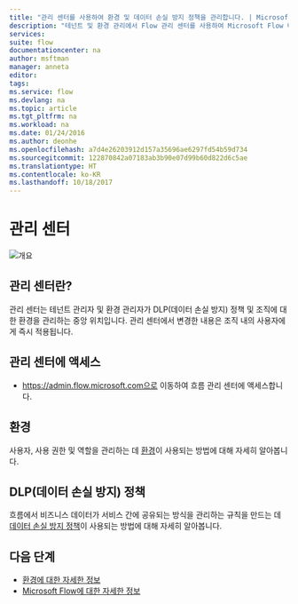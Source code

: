 ```yaml
---
title: "관리 센터를 사용하여 환경 및 데이터 손실 방지 정책을 관리합니다. | Microsoft Docs"
description: "테넌트 및 환경 관리에서 Flow 관리 센터를 사용하여 Microsoft Flow 배포에 대한 데이터 손실 방지 정책 및 환경을 관리합니다."
services: 
suite: flow
documentationcenter: na
author: msftman
manager: anneta
editor: 
tags: 
ms.service: flow
ms.devlang: na
ms.topic: article
ms.tgt_pltfrm: na
ms.workload: na
ms.date: 01/24/2016
ms.author: deonhe
ms.openlocfilehash: a7d4e26203912d157a35696ae6297fd54b59d734
ms.sourcegitcommit: 122870842a07183ab3b90e07d99b60d822d6c5ae
ms.translationtype: HT
ms.contentlocale: ko-KR
ms.lasthandoff: 10/18/2017
---
```

# <a name="the-admin-center"></a>관리 센터
![개요](./media/admin-center-introduction/overview.png)  

## <a name="what-is-the-admin-center"></a>관리 센터란?
관리 센터는 테넌트 관리자 및 환경 관리자가 DLP(데이터 손실 방지) 정책 및 조직에 대한 환경을 관리하는 중앙 위치입니다. 관리 센터에서 변경한 내용은 조직 내의 사용자에게 즉시 적용됩니다.  

## <a name="access-the-admin-center"></a>관리 센터에 액세스
* https://admin.flow.microsoft.com으로 이동하여 흐름 관리 센터에 액세스합니다.   

## <a name="environments"></a>환경
사용자, 사용 권한 및 역할을 관리하는 데 [환경](environments-overview-admin.md)이 사용되는 방법에 대해 자세히 알아봅니다.  

## <a name="data-loss-prevention-dlp-policies"></a>DLP(데이터 손실 방지) 정책
흐름에서 비즈니스 데이터가 서비스 간에 공유되는 방식을 관리하는 규칙을 만드는 데 [데이터 손실 방지 정책](prevent-data-loss.md)이 사용되는 방법에 대해 자세히 알아봅니다.  

## <a name="next-steps"></a>다음 단계
* [환경에 대한 자세한 정보](environments-overview-admin.md)   
* [Microsoft Flow에 대한 자세한 정보](getting-started.md)   

